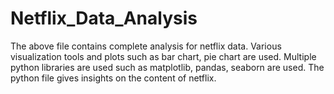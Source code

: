# Netflix_Data_Analysis

The above file contains complete analysis for netflix data. 
Various visualization tools and plots such as bar chart, pie chart are used. 
Multiple python libraries are used such as matplotlib, pandas, seaborn are used. 
The python file gives insights on the content of netflix. 
